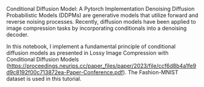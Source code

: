 Conditional Diffusion Model: A Pytorch Implementation
Denoising Diffusion Probabilistic Models (DDPMs) are generative models that utilize forward and reverse noising processes. Recently, diffusion models have been applied to image compression tasks by incorporating conditionals into a denoising decoder.

In this notebook, I implement a fundamental principle of conditional diffusion models as presented in Lossy Image Compression with Conditional Diffusion Models (https://proceedings.neurips.cc/paper_files/paper/2023/file/ccf6d8b4a1fe9d9c8192f00c713872ea-Paper-Conference.pdf). The Fashion-MNIST dataset is used in this tutorial.
